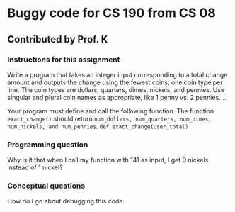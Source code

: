 # Buggy code for CS 190 from CS 08

## Contributed by Prof. K

### Instructions for this assignment

Write a program that takes an integer input corresponding to a total change amount and outputs the change using the fewest coins, one coin type per line. The coin types are dollars, quarters, dimes, nickels, and pennies. Use singular and plural coin names as appropriate, like 1 penny vs. 2 pennies.
...

Your program must define and call the following function. The function `exact_change()` should return `num_dollars, num_quarters, num_dimes, num_nickels, and num_pennies`.
`def exact_change(user_total)`

### Programming question

Why is it that when I call my function with 141 as input, I get 0 nickels instead of 1 nickel?

### Conceptual questions

How do I go about debugging this code.
